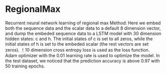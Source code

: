 # RegionalMax
Recurrent neural network learning of regional max
Method:
Here we embed both the sequence data and the scalar data to a default 8 dimension vector, and dump the embeded sequence data to a LSTM model with 30 dimension hidden states: c and h. The initial states of c is set to all zeros, while the initial states of h is set to the embeded scalar (the rest vectors are set zeros). ！10 dimension cross entropy loss is used as the loss function. Adam optimizer with the 0.01 learning rate is used to optimize the model. In the test dataset, we noticed that the prediction accuracy is above 0.97 with 50 training epochs. 
